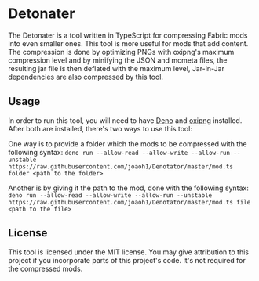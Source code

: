 # Detonater

The Detonater is a tool written in TypeScript for compressing Fabric mods into even smaller ones. This tool is more useful for mods that add content. The compression is done by optimizing PNGs with oxipng's maximum compression level and by minifying the JSON and mcmeta files, the resulting jar file is then deflated with the maximum level, Jar-in-Jar dependencies are also compressed by this tool.

## Usage

In order to run this tool, you will need to have [Deno](https://deno.land/) and [oxipng](https://github.com/shssoichiro/oxipng) installed. After both are installed, there's two ways to use this tool:

One way is to provide a folder which the mods to be compressed with the following syntax:
`deno run --allow-read --allow-write --allow-run --unstable https://raw.githubusercontent.com/joaoh1/Denotator/master/mod.ts folder <path to the folder>`

Another is by giving it the path to the mod, done with the following syntax:
`deno run --allow-read --allow-write --allow-run --unstable https://raw.githubusercontent.com/joaoh1/Denotator/master/mod.ts file <path to the file>`

## License

This tool is licensed under the MIT license. You may give attribution to this project if you incorporate parts of this project's code. It's not required for the compressed mods.
